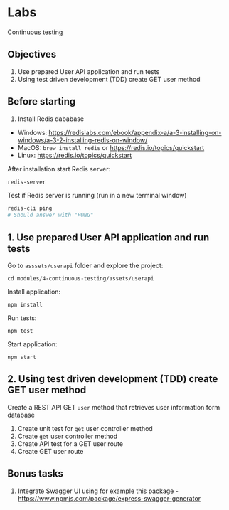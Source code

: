 # Labs

Continuous testing

## Objectives

1. Use prepared User API application and run tests
2. Using test driven development (TDD) create GET user method

## Before starting

1. Install Redis dababase

- Windows: https://redislabs.com/ebook/appendix-a/a-3-installing-on-windows/a-3-2-installing-redis-on-window/
- MacOS: `brew install redis` or https://redis.io/topics/quickstart
- Linux: https://redis.io/topics/quickstart

After installation start Redis server:

```bash
redis-server
```

Test if Redis server is running (run in a new terminal window)
```bash
redis-cli ping
# Should answer with "PONG"
```

## 1. Use prepared User API application and run tests

Go to `asssets/userapi` folder and explore the project:

```
cd modules/4-continuous-testing/assets/userapi
```

Install application:

```
npm install
```

Run tests:

```
npm test
```

Start application:

```
npm start
```

## 2. Using test driven development (TDD) create GET user method

Create a REST API GET `user` method that retrieves user information form database

1. Create unit test for `get` user controller method
2. Create `get` user controller method
3. Create API test for a GET user route
4. Create GET user route

## Bonus tasks

1. Integrate Swagger UI using for example this package - https://www.npmjs.com/package/express-swagger-generator

